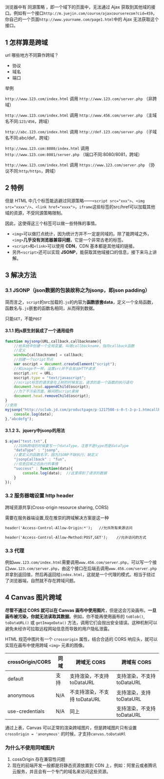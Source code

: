 #

浏览器中有 同源策略 ，即一个域下的页面中，无法通过 Ajax 获取到其他域的接口。例如有一个接口`http://m.juejin.com/course/ajaxcourserecom?cid=459`，你自己的一个页面`http://www.yourname.com/page1.html`中的 Ajax 无法获取这个接口。

## 1 怎样算是跨域

url 哪些地方不同算作跨域？

- 协议
- 域名
- 端口

举例

`http://www.123.com/index.html` 调用 `http://www.123.com/server.php` （非跨域）

`http://www.123.com/index.html` 调用 `http://www.456.com/server.php` （主域名不同:`123/456`，跨域）

`http://abc.123.com/index.html` 调用 `http://def.123.com/server.php` （子域名不同:abc/def，跨域）

`http://www.123.com:8080/index.html` 调用 `http://www.123.com:8081/server.php` （端口不同:8080/8081，跨域）

`http://www.123.com/index.html` 调用 `https://www.123.com/server.php` （协议不同:`http/https`，跨域）

## 2 特例

但是 HTML 中几个标签能逃避过同源策略——`<script src="xxx">`、`<img src="xxxx"/>`、`<link href="xxxx">`，`iframe`这些标签的src/href可以加载其他域的资源，不受同源策略限制。

因此，这使得这三个标签可以做一些特殊的事情。

- `<img>`可以做打点统计，因为统计方并不一定是同域的。除了能跨域之外，`<img>`**几乎没有浏览器兼容问题**，它是一个非常古老的标签。
- `<script>`和`<link>`可以使用 **CDN**，CDN 基本都是其他域的链接。
- 另外`<script>`还可以实现 **JSONP**，能获取其他域接口的信息，接下来马上讲解。

## 3 解决方法

### 3.1 JSONP（json数据的包装故称之为jsonp，即json padding）

简而言之，`script`的src加载的`.js`的内容为**函数嵌套data**，定义一个全局函数，函数名与`.js`嵌套的函数名相同，从而得到数据。

只能`GET`，不能`POST`

#### 3.1.1 把js原生封装成了一个通用组件

```js
function myjsonp(URL,callback,callbackname){
    //给系统中创建一个全局变量，叫做callbackname，指向callback函数
    //定义
    window[callbackname] = callback;
    //创建一个script节点
    var oscript = document.createElement("script");
    //和image不一样，设置src并不会发出HTTP请求
    oscript.src = URL;
    oscript.type = "text/javascript";
    //script标签的请求是在上树的时候发出，请求的是一个函数的执行语句
    document.head.appendChild(oscript);
    //为了不污染页面，瞬间把script拿掉
    document.head.removeChild(oscript);
}
//使用
myjsonp("http://sclub.jd.com/productpage/p-1217508-s-0-t-3-p-1.htmcallback=abcdefg",function(data){
    console.log(data);
},"abcdefg");
```

#### 3.1.2 3、jquery中jsonp的用法

```js
$.ajax("test.txt",{
    //JSON跨域的时候要写一个dataType，注意不是type而是dataType
    "dataType" : "jsonp",
    //要定义的函数名字，因为JSONP不缺执行，缺定义
    "jsonpCallback" : "fun",
    //信息回来之后执行的事情
    "success" : function(data){
        console.log(data);  //这里得到了请求的数据
    }
});

```

### 3.2 服务器端设置 http header

跨域资源共享(Cross-origin resource sharing, CORS)

需要在服务器端设置,现在推崇的跨域解决方案是这一种

`header('Access-Control-Allow-Origin:*');   //允许所有来源访问`

`header('Access-Control-Allow-Method:POST,GET');    //允许访问的方式`

### 3.3 代理

例如`www.123.com/index.html`需要调用`www.456.com/server.php`，可以写一个接口`www.123.com/server.php`，由这个接口在后端去调用`www.456.com/server.php`并拿到返回值，然后再返回给`index.html`，这就是一个代理的模式。相当于绕过了浏览器端，自然就不存在跨域问题。

## 4 Canvas 图片跨域

**尽管不通过 CORS 就可以在 Canvas 画布中使用图片**，但是这会污染画布。**一旦画布被污染，你就无法读取其数据**。例如，你不能再使用画布的 `toBlob()`, `toDataURL()` 或 `getImageData()` 方法，调用它们会抛出安全错误。这种机制可以避免未经许可拉取远程网站信息而导致的用户隐私泄露。

HTML 规范中图片有一个 `crossorigin` 属性，结合合适的 CORS 响应头，就可以实现在画布中使用跨域 `<img>` 元素的图像。

crossOrigin/CORS|同域|跨域无 CORS|跨域有 CORS
-|-|-|-
default|支持|支持渲染，不支持 toDataURL|支持渲染，不支持 toDataURL
anonymous|N/A|不支持渲染，不支持 toDataURL|支持渲染，支持 toDataURL
use-credentials|N/A|同上|支持渲染，不支持 toDataURL

通过上表，Canvas 可以正常的渲染跨域图片，但是跨域图片只有设置 `crossOrigin = 'anonymous'` 的时候，才支持`canvas.toDataURl`

### 为什么不使用同域图片

1. cossOrigin 存在兼容性问题
2. 现在的前端开发一般都是将静态资源放置到 CDN 上，例如：阿里云或者腾讯云服务，并且会有一个专门的域名来访问这些资源。
